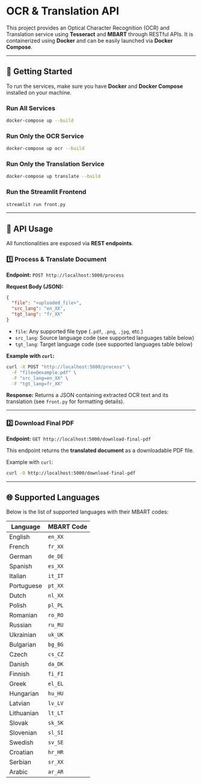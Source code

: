 
# OCR & Translation API

This project provides an Optical Character Recognition (OCR) and Translation service using **Tesseract** and **MBART** through RESTful APIs. It is containerized using **Docker** and can be easily launched via **Docker Compose**.

---

## 🚀 Getting Started

To run the services, make sure you have **Docker** and **Docker Compose** installed on your machine.

### Run All Services
```bash
docker-compose up --build
````

### Run Only the OCR Service

```bash
docker-compose up ocr --build
```

### Run Only the Translation Service

```bash
docker-compose up translate --build
```

### Run the Streamlit Frontend

```bash
streamlit run front.py
```

---

## 📝 API Usage

All functionalities are exposed via **REST endpoints**.

### 1️⃣ Process & Translate Document

**Endpoint:**
`POST http://localhost:5000/process`

**Request Body (JSON):**

```json
{
  "file": "<uploaded_file>",
  "src_lang": "en_XX",
  "tgt_lang": "fr_XX"
}
```

* `file`: Any supported file type (`.pdf`, `.png`, `.jpg`, etc.)
* `src_lang`: Source language code (see supported languages table below)
* `tgt_lang`: Target language code (see supported languages table below)

**Example with `curl`:**

```bash
curl -X POST "http://localhost:5000/process" \
  -F "file=@example.pdf" \
  -F "src_lang=en_XX" \
  -F "tgt_lang=fr_XX"
```

**Response:**
Returns a JSON containing extracted OCR text and its translation (see `front.py` for formatting details).

---

### 2️⃣ Download Final PDF

**Endpoint:**
`GET http://localhost:5000/download-final-pdf`

This endpoint returns the **translated document** as a downloadable PDF file.

Example with `curl`:

```bash
curl -O http://localhost:5000/download-final-pdf
```

---

## 🌐 Supported Languages

Below is the list of supported languages with their MBART codes:

| Language   | MBART Code |
| ---------- | ---------- |
| English    | `en_XX`    |
| French     | `fr_XX`    |
| German     | `de_DE`    |
| Spanish    | `es_XX`    |
| Italian    | `it_IT`    |
| Portuguese | `pt_XX`    |
| Dutch      | `nl_XX`    |
| Polish     | `pl_PL`    |
| Romanian   | `ro_RO`    |
| Russian    | `ru_RU`    |
| Ukrainian  | `uk_UK`    |
| Bulgarian  | `bg_BG`    |
| Czech      | `cs_CZ`    |
| Danish     | `da_DK`    |
| Finnish    | `fi_FI`    |
| Greek      | `el_EL`    |
| Hungarian  | `hu_HU`    |
| Latvian    | `lv_LV`    |
| Lithuanian | `lt_LT`    |
| Slovak     | `sk_SK`    |
| Slovenian  | `sl_SI`    |
| Swedish    | `sv_SE`    |
| Croatian   | `hr_HR`    |
| Serbian    | `sr_XX`    |
| Arabic     | `ar_AR`    |

```


